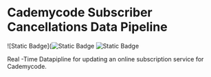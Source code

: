 # Cademycode Subscriber Cancellations Data Pipeline
![Static Badge](![Static Badge](https://img.shields.io/badge/Language-python-blue) ![Static Badge](https://img.shields.io/badge/Lakehouse-Databricks-red)



Real -Time Datapipline for updating an online subscription service for Cademycode.
